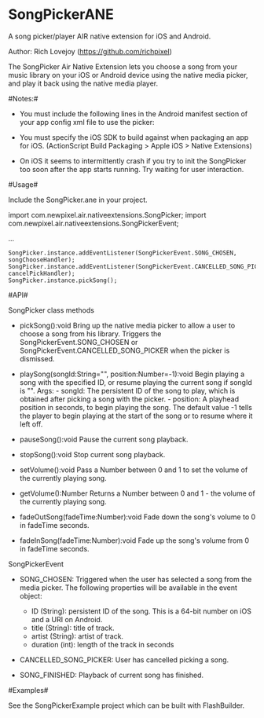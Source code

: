 SongPickerANE
=============

A song picker/player AIR native extension for iOS and Android.

Author: Rich Lovejoy (https://github.com/richpixel)

The SongPicker Air Native Extension lets you choose a song from your music library on your iOS or Android device 
using the native media picker, and play it back using the native media player.

#Notes:#
- You must include the following lines in the Android manifest section of your app config xml file to use the picker:

	<application>
	<activity android:name="com.newpixel.songpicker.PickSongActivity" android:theme="@android:style/Theme.Translucent.NoTitleBar"></activity>
	</application>

- You must specify the iOS SDK to build against when packaging an app for iOS. (ActionScript Build Packaging > Apple iOS > Native Extensions)

- On iOS it seems to intermittently crash if you try to init the SongPicker too soon after the app starts running. Try waiting for user interaction.

#Usage#

Include the SongPicker.ane in your project.

  import com.newpixel.air.nativeextensions.SongPicker;
	import com.newpixel.air.nativeextensions.SongPickerEvent;

  ...

	SongPicker.instance.addEventListener(SongPickerEvent.SONG_CHOSEN, songChooseHandler);
	SongPicker.instance.addEventListener(SongPickerEvent.CANCELLED_SONG_PICKER, cancelPickHandler);	
	SongPicker.instance.pickSong();


#API#

SongPicker class methods
  
- pickSong():void
    Bring up the native media picker to allow a user to choose a song from his library. 
    Triggers the SongPickerEvent.SONG_CHOSEN or SongPickerEvent.CANCELLED_SONG_PICKER when the picker is dismissed.
  
- playSong(songId:String="", position:Number=-1):void
    Begin playing a song with the specified ID, or resume playing the current song if songId is "".
    Args:
      - songId: The persistent ID of the song to play, which is obtained after picking a song with the picker.
      - position: A playhead position in seconds, to begin playing the song. The default value -1 tells the player 
                  to begin playing at the start of the song or to resume where it left off.

  
- pauseSong():void
    Pause the current song playback.

- stopSong():void
    Stop current song playback.

- setVolume():void
	Pass a Number between 0 and 1 to set the volume of the currently playing song.
	
- getVolume():Number
	Returns a Number between 0 and 1 - the volume of the currently playing song.
	
- fadeOutSong(fadeTime:Number):void
	Fade down the song's volume to 0 in fadeTime seconds.

- fadeInSong(fadeTime:Number):void
	Fade up the song's volume from 0 in fadeTime seconds.
	
SongPickerEvent

- SONG_CHOSEN: Triggered when the user has selected a song from the media picker. The following properties will be available in the event object:
    - ID (String): persistent ID of the song. This is a 64-bit number on iOS and a URI on Android.
    - title (String): title of track.
    - artist (String): artist of track.
    - duration (int): length of the track in seconds

- CANCELLED_SONG_PICKER: User has cancelled picking a song.
- SONG_FINISHED: Playback of current song has finished.

#Examples#

  See the SongPickerExample project which can be built with FlashBuilder.

  
